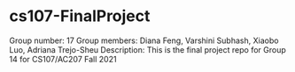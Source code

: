 # cs107-FinalProject
Group number: 17
Group members: Diana Feng, Varshini Subhash, Xiaobo Luo, Adriana Trejo-Sheu
Description: This is the final project repo for Group 14 for CS107/AC207 Fall 2021
